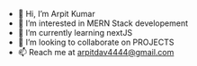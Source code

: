 - 👋 Hi, I’m Arpit Kumar
- 👀 I’m interested in MERN Stack developement
- 🌱 I’m currently learning nextJS
- 💞️ I’m looking to collaborate on PROJECTS
- 📫 Reach me at arpitdav4444@gmail.com


<!---
ak14092003/ak14092003 is a ✨ special ✨ repository because its `README.md` (this file) appears on your GitHub profile.
You can click the Preview link to take a look at your changes.
--->
